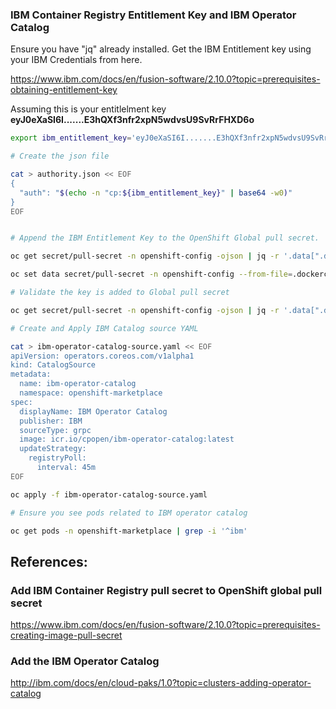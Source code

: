 ### IBM Container Registry Entitlement Key and IBM Operator Catalog


Ensure you have "jq" already installed.
Get the IBM Entitlement key using your IBM Credentials from here.

https://www.ibm.com/docs/en/fusion-software/2.10.0?topic=prerequisites-obtaining-entitlement-key

Assuming this is your entitlelment key **eyJ0eXaSI6I.......E3hQXf3nfr2xpN5wdvsU9SvRrFHXD6o**

```bash
export ibm_entitlement_key='eyJ0eXaSI6I.......E3hQXf3nfr2xpN5wdvsU9SvRrFHXD6o'

# Create the json file

cat > authority.json << EOF
{
  "auth": "$(echo -n "cp:${ibm_entitlement_key}" | base64 -w0)"
}
EOF


# Append the IBM Entitlement Key to the OpenShift Global pull secret.

oc get secret/pull-secret -n openshift-config -ojson | jq -r '.data[".dockerconfigjson"]' | base64 -d  | jq '.[]."cp.icr.io" += input' - authority.json > temp_config.json

oc set data secret/pull-secret -n openshift-config --from-file=.dockerconfigjson=temp_config.json

# Validate the key is added to Global pull secret

oc get secret/pull-secret -n openshift-config -ojson | jq -r '.data[".dockerconfigjson"]' | base64 -d

# Create and Apply IBM Catalog source YAML

cat > ibm-operator-catalog-source.yaml << EOF
apiVersion: operators.coreos.com/v1alpha1
kind: CatalogSource
metadata:
  name: ibm-operator-catalog
  namespace: openshift-marketplace
spec:
  displayName: IBM Operator Catalog
  publisher: IBM
  sourceType: grpc
  image: icr.io/cpopen/ibm-operator-catalog:latest
  updateStrategy:
    registryPoll:
      interval: 45m
EOF

oc apply -f ibm-operator-catalog-source.yaml

# Ensure you see pods related to IBM operator catalog

oc get pods -n openshift-marketplace | grep -i '^ibm'

```

## References:

### Add IBM Container Registry pull secret to OpenShift global pull secret
https://www.ibm.com/docs/en/fusion-software/2.10.0?topic=prerequisites-creating-image-pull-secret

### Add the IBM Operator Catalog
http://ibm.com/docs/en/cloud-paks/1.0?topic=clusters-adding-operator-catalog
